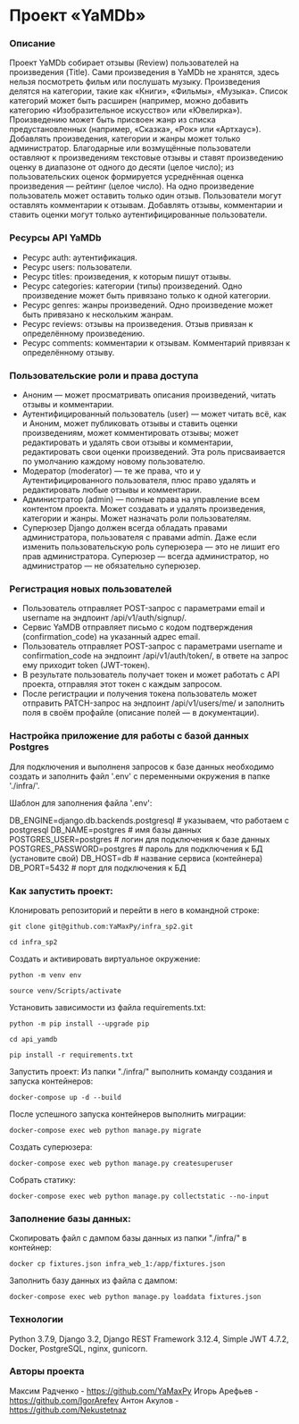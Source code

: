 # Проект «YaMDb»
### Описание
Проект YaMDb собирает отзывы (Review) пользователей на произведения (Title).
Сами произведения в YaMDb не хранятся, здесь нельзя посмотреть фильм или послушать музыку.
Произведения делятся на категории, такие как «Книги», «Фильмы», «Музыка».
Список категорий может быть расширен (например, можно добавить категорию «Изобразительное искусство» или «Ювелирка»).
Произведению может быть присвоен жанр из списка предустановленных (например, «Сказка», «Рок» или «Артхаус»).
Добавлять произведения, категории и жанры может только администратор.
Благодарные или возмущённые пользователи оставляют к произведениям текстовые отзывы и ставят произведению оценку в диапазоне от одного до десяти (целое число); из пользовательских оценок формируется усреднённая оценка произведения — рейтинг (целое число). На одно произведение пользователь может оставить только один отзыв.
Пользователи могут оставлять комментарии к отзывам.
Добавлять отзывы, комментарии и ставить оценки могут только аутентифицированные пользователи. 

### Ресурсы API YaMDb
- Ресурс auth: аутентификация.
- Ресурс users: пользователи.
- Ресурс titles: произведения, к которым пишут отзывы.
- Ресурс categories: категории (типы) произведений. Одно произведение может быть привязано только к одной категории.
- Ресурс genres: жанры произведений. Одно произведение может быть привязано к нескольким жанрам.
- Ресурс reviews: отзывы на произведения. Отзыв привязан к определённому произведению.
- Ресурс comments: комментарии к отзывам. Комментарий привязан к определённому отзыву.

### Пользовательские роли и права доступа
- Аноним — может просматривать описания произведений, читать отзывы и комментарии.
- Аутентифицированный пользователь (user) — может читать всё, как и Аноним, может публиковать отзывы и ставить оценки произведениям, может комментировать отзывы; может редактировать и удалять свои отзывы и комментарии, редактировать свои оценки произведений. Эта роль присваивается по умолчанию каждому новому пользователю.
- Модератор (moderator) — те же права, что и у Аутентифицированного пользователя, плюс право удалять и редактировать любые отзывы и комментарии.
- Администратор (admin) — полные права на управление всем контентом проекта. Может создавать и удалять произведения, категории и жанры. Может назначать роли пользователям.
- Суперюзер Django должен всегда обладать правами администратора, пользователя с правами admin. Даже если изменить пользовательскую роль суперюзера — это не лишит его прав администратора. Суперюзер — всегда администратор, но администратор — не обязательно суперюзер.

### Регистрация новых пользователей
- Пользователь отправляет POST-запрос с параметрами email и username на эндпоинт /api/v1/auth/signup/.
- Сервис YaMDB отправляет письмо с кодом подтверждения (confirmation_code) на указанный адрес email.
- Пользователь отправляет POST-запрос с параметрами username и confirmation_code на эндпоинт /api/v1/auth/token/, в ответе на запрос ему приходит token (JWT-токен).
- В результате пользователь получает токен и может работать с API проекта, отправляя этот токен с каждым запросом. 
- После регистрации и получения токена пользователь может отправить PATCH-запрос на эндпоинт /api/v1/users/me/ и заполнить поля в своём профайле (описание полей — в документации).

### Настройка приложение для работы с базой данных Postgres
Для подключения и выполненя запросов к базе данных необходимо создать и заполнить файл '.env' с переменными окружения в папке './infra/'.

Шаблон для заполнения файла '.env':

DB_ENGINE=django.db.backends.postgresql # указываем, что работаем с postgresql
DB_NAME=postgres # имя базы данных
POSTGRES_USER=postgres # логин для подключения к базе данных
POSTGRES_PASSWORD=postgres # пароль для подключения к БД (установите свой)
DB_HOST=db # название сервиса (контейнера)
DB_PORT=5432 # порт для подключения к БД 

### Как запустить проект:

Клонировать репозиторий и перейти в него в командной строке:
```
git clone git@github.com:YaMaxPy/infra_sp2.git
```
```
cd infra_sp2
```
Cоздать и активировать виртуальное окружение:
```
python -m venv env
```
```
source venv/Scripts/activate
```
Установить зависимости из файла requirements.txt:
```
python -m pip install --upgrade pip
```
```
cd api_yamdb
```
```
pip install -r requirements.txt
```

Запустить проект:
Из папки "./infra/" выполнить команду создания и запуска контейнеров:
```
docker-compose up -d --build
```
После успешного запуска контейнеров выполнить миграции:
```
docker-compose exec web python manage.py migrate
```
Создать суперюзера:
```
docker-compose exec web python manage.py createsuperuser
```
Собрать статику:
```
docker-compose exec web python manage.py collectstatic --no-input
```

### Заполнение базы данных:
Скопировать файл с дампом базы данных из папки "./infra/" в контейнер:
```
docker cp fixtures.json infra_web_1:/app/fixtures.json
```
Заполнить базу данных из файла с дампом:
```
docker-compose exec web python manage.py loaddata fixtures.json
```

### Технологии
Python 3.7.9, Django 3.2, Django REST Framework 3.12.4, Simple JWT 4.7.2, Docker, PostgreSQL, nginx, gunicorn.

### Авторы проекта
Максим Радченко - https://github.com/YaMaxPy
Игорь Арефьев - https://github.com/IgorArefev
Антон Акулов - https://github.com/Nekustetnaz